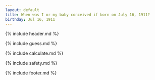 ```yaml
---
layout: default
title: When was I or my baby conceived if born on July 16, 1911?
birthday: Jul 16, 1911
---
```


{% include header.md %}

{% include guess.md %}

{% include calculate.md %}

{% include safety.md %}

{% include footer.md %}



